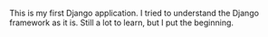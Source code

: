 This is my first Django application.
I tried to understand the Django framework as it is.
Still a lot to learn, but I put the beginning.